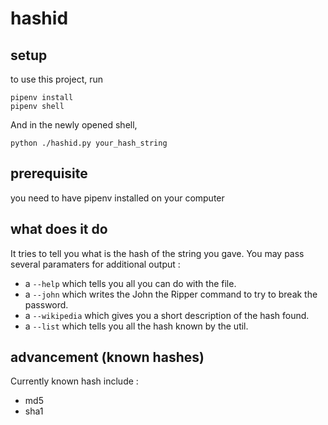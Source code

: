 # hashid

## setup
to use this project, run 

    pipenv install
    pipenv shell
    
And in the newly opened shell, 

    python ./hashid.py your_hash_string
    
## prerequisite
you need to have pipenv installed on your computer

## what does it do
It tries to tell you what is the hash of the string you gave. You may pass several
paramaters for additional output :
- a ```--help``` which tells you all you can do with the file.
- a ```--john``` which writes the John the Ripper command 
to try to break the password.
- a ```--wikipedia``` which gives you a short description of the hash found.
- a ```--list``` which tells you all the hash known by the util.

## advancement (known hashes)
Currently known hash include :
- md5
- sha1